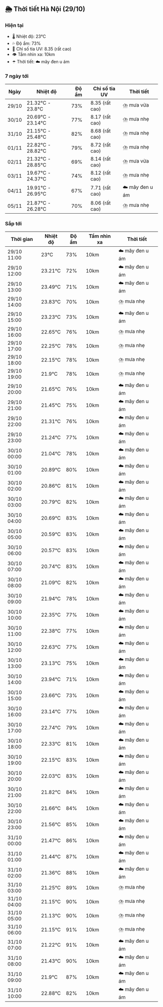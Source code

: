 ## 🌦️ Thời tiết Hà Nội (29/10)

### Hiện tại

- 🌡️ Nhiệt độ: 23℃
- 💦 Độ ẩm: 73%
- 🌟 Chỉ số tia UV: 8.35 (rất cao)
- 👁️ Tầm nhìn xa: 10km
- ☂️ Thời tiết: ☁️ mây đen u ám

### 7 ngày tới

| Ngày | Nhiệt độ | Độ ẩm | Chỉ số tia UV | Thời tiết |
| --- | --- | --- | --- | --- |
| 29/10 | 21.32℃ - 23.8℃ | 73% | 8.35 (rất cao) | ⛈️ mưa vừa |
| 30/10 | 20.69℃ - 23.14℃ | 77% | 8.17 (rất cao) | ⛈️ mưa nhẹ |
| 31/10 | 21.15℃ - 25.48℃ | 82% | 8.68 (rất cao) | ⛈️ mưa nhẹ |
| 01/11 | 22.82℃ - 28.82℃ | 79% | 8.72 (rất cao) | ⛈️ mưa nhẹ |
| 02/11 | 21.32℃ - 28.85℃ | 69% | 8.14 (rất cao) | ⛈️ mưa vừa |
| 03/11 | 19.67℃ - 24.37℃ | 74% | 8.12 (rất cao) | ⛈️ mưa nhẹ |
| 04/11 | 19.91℃ - 26.95℃ | 67% | 7.71 (rất cao) | ☁️ mây đen u ám |
| 05/11 | 21.87℃ - 26.28℃ | 70% | 8.06 (rất cao) | ⛈️ mưa nhẹ |

### Sắp tới

| Thời gian | Nhiệt độ | Độ ẩm | Tầm nhìn xa | Thời tiết |
| --- | --- | --- | --- | --- |
| 29/10 11:00 | 23℃ | 73% | 10km | ☁️ mây đen u ám |
| 29/10 12:00 | 23.21℃ | 72% | 10km | ☁️ mây đen u ám |
| 29/10 13:00 | 23.49℃ | 71% | 10km | ☁️ mây đen u ám |
| 29/10 14:00 | 23.83℃ | 70% | 10km | ⛈️ mưa nhẹ |
| 29/10 15:00 | 23.23℃ | 73% | 10km | ☁️ mây đen u ám |
| 29/10 16:00 | 22.65℃ | 76% | 10km | ⛈️ mưa nhẹ |
| 29/10 17:00 | 22.25℃ | 78% | 10km | ⛈️ mưa nhẹ |
| 29/10 18:00 | 22.15℃ | 78% | 10km | ⛈️ mưa nhẹ |
| 29/10 19:00 | 21.9℃ | 78% | 10km | ⛈️ mưa nhẹ |
| 29/10 20:00 | 21.65℃ | 76% | 10km | ☁️ mây đen u ám |
| 29/10 21:00 | 21.45℃ | 75% | 10km | ☁️ mây đen u ám |
| 29/10 22:00 | 21.31℃ | 76% | 10km | ☁️ mây đen u ám |
| 29/10 23:00 | 21.24℃ | 77% | 10km | ☁️ mây đen u ám |
| 30/10 00:00 | 21.04℃ | 78% | 10km | ☁️ mây đen u ám |
| 30/10 01:00 | 20.89℃ | 80% | 10km | ☁️ mây đen u ám |
| 30/10 02:00 | 20.86℃ | 81% | 10km | ☁️ mây đen u ám |
| 30/10 03:00 | 20.79℃ | 82% | 10km | ☁️ mây đen u ám |
| 30/10 04:00 | 20.69℃ | 83% | 10km | ☁️ mây đen u ám |
| 30/10 05:00 | 20.59℃ | 83% | 10km | ☁️ mây đen u ám |
| 30/10 06:00 | 20.57℃ | 83% | 10km | ☁️ mây đen u ám |
| 30/10 07:00 | 20.74℃ | 83% | 10km | ☁️ mây đen u ám |
| 30/10 08:00 | 21.09℃ | 82% | 10km | ☁️ mây đen u ám |
| 30/10 09:00 | 21.94℃ | 78% | 10km | ☁️ mây đen u ám |
| 30/10 10:00 | 22.35℃ | 77% | 10km | ☁️ mây đen u ám |
| 30/10 11:00 | 22.38℃ | 77% | 10km | ☁️ mây đen u ám |
| 30/10 12:00 | 22.63℃ | 77% | 10km | ☁️ mây đen u ám |
| 30/10 13:00 | 23.13℃ | 75% | 10km | ☁️ mây đen u ám |
| 30/10 14:00 | 23.94℃ | 71% | 10km | ☁️ mây đen u ám |
| 30/10 15:00 | 23.66℃ | 73% | 10km | ☁️ mây đen u ám |
| 30/10 16:00 | 23.14℃ | 77% | 10km | ☁️ mây đen u ám |
| 30/10 17:00 | 22.74℃ | 79% | 10km | ☁️ mây đen u ám |
| 30/10 18:00 | 22.33℃ | 81% | 10km | ☁️ mây đen u ám |
| 30/10 19:00 | 22.15℃ | 83% | 10km | ☁️ mây đen u ám |
| 30/10 20:00 | 22.03℃ | 83% | 10km | ☁️ mây đen u ám |
| 30/10 21:00 | 21.82℃ | 84% | 10km | ☁️ mây đen u ám |
| 30/10 22:00 | 21.66℃ | 84% | 10km | ☁️ mây đen u ám |
| 30/10 23:00 | 21.56℃ | 85% | 10km | ☁️ mây đen u ám |
| 31/10 00:00 | 21.47℃ | 86% | 10km | ☁️ mây đen u ám |
| 31/10 01:00 | 21.44℃ | 87% | 10km | ☁️ mây đen u ám |
| 31/10 02:00 | 21.36℃ | 88% | 10km | ☁️ mây đen u ám |
| 31/10 03:00 | 21.25℃ | 89% | 10km | ⛈️ mưa nhẹ |
| 31/10 04:00 | 21.15℃ | 90% | 10km | ⛈️ mưa nhẹ |
| 31/10 05:00 | 21.13℃ | 90% | 10km | ⛈️ mưa nhẹ |
| 31/10 06:00 | 21.15℃ | 91% | 10km | ⛈️ mưa nhẹ |
| 31/10 07:00 | 21.22℃ | 91% | 10km | ☁️ mây đen u ám |
| 31/10 08:00 | 21.43℃ | 90% | 10km | ☁️ mây đen u ám |
| 31/10 09:00 | 21.9℃ | 87% | 10km | ☁️ mây đen u ám |
| 31/10 10:00 | 22.88℃ | 82% | 10km | ☁️ mây đen u ám |
